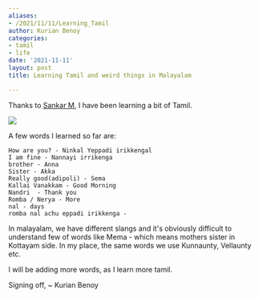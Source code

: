 ```yaml
---
aliases:
- /2021/11/11/Learning_Tamil
author: Kurian Benoy
categories:
- tamil
- life
date: '2021-11-11'
layout: post
title: Learning Tamil and weird things in Malayalam

---
```


Thanks to [Sankar M](https://www.linkedin.com/in/sankara-raman-m-a516b295/), I have been learning a bit of Tamil.

![](https://upload.wikimedia.org/wikipedia/commons/thumb/1/10/Evolution_of_Vatteluttu_and_Tamil_scripts.gif/350px-Evolution_of_Vatteluttu_and_Tamil_scripts.gif)

A few words I learned so far are:

```
How are you? - Ninkal Yeppadi irikkengal
I am fine - Nannayi irrikenga
brother - Anna
Sister - Akka
Really good(adipoli) - Sema 
Kallai Vanakkam - Good Morning
Nandri  - Thank you
Romba / Nerya - More
nal - days
romba nal achu eppadi irikkenga -
```

In malayalam, we have different slangs and it's obviously difficult to understand few of words like
Mema - which means mothers sister in Kottayam side. In my place, the same words we use Kunnaunty, Vellaunty etc.

I will be adding more words, as I learn more tamil.

Signing off,
~ Kurian Benoy

